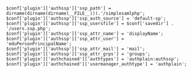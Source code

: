     $conf['plugin']['authssp']['ssp_path'] = dirname(dirname(dirname(__FILE__))).'/simplesamlphp';
    $conf['plugin']['authssp']['ssp_auth_source'] = 'default-sp';
    $conf['plugin']['authssp']['ssp_usersfile'] = $conf['savedir'] . '/users.ssp.php';
    $conf['plugin']['authssp']['ssp_attr_name'] = 'displayName';
    $conf['plugin']['authssp']['ssp_attr_user'] = 'eduPersonPrincipalName';
    $conf['plugin']['authssp']['ssp_attr_mail'] = 'mail';
    $conf['plugin']['authssp']['ssp_attr_grps'] = 'groups';
    $conf['plugin']['authchained']['authtypes'] = 'authplain:authssp';
    $conf['plugin']['authchained']['usermanager_authtype'] = 'authplain';
